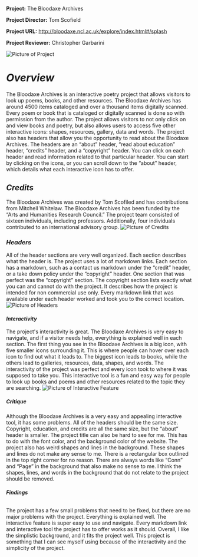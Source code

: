 **Project:**
The Bloodaxe Archives

**Project Director:**
Tom Scofield

**Project URL:**
http://bloodaxe.ncl.ac.uk/explore/index.html#/splash

**Project Reviewer:**
Christopher Garbarini


![Picture of Project](https://chrisgarbarini.github.io/Chris-Garbarini/images/Project.jpg)
# **_Overview_** 

The Bloodaxe Archives is an interactive poetry project that allows visitors to look up poems, books, and other resources. The Bloodaxe Archives has around 4500 items cataloged and over a thousand items digitally scanned. Every poem or book that is cataloged or digitally scanned is done so with permission from the author. The project allows visitors to not only click on and view books and poetry, but also allows users to access five other interactive icons: shapes, resources, gallery, data and words. The project also has headers that allow you the opportunity to read about the Bloodaxe Archives. The headers are an “about” header, “read about education” header, “credits” header, and a “copyright” header. You can click on each header and read information related to that particular header. You can start by clicking on the icons, or you can scroll down to the “about” header, which details what each interactive icon has to offer.

## **_Credits_**  

The Bloodaxe Archives was created by Tom Scofiled and has contributions from Mitchell Whitelaw. The Bloodaxe Archives has been funded by the “Arts and Humanities Research Council.” The project team consisted of sixteen individuals, including professors. Additionally, four individuals contributed to an international advisory group. 
![Picture of Credits](https://chrisgarbarini.github.io/Chris-Garbarini/images/credits.jpg)

### **_Headers_** 

All of the header sections are very well organized. Each section describes what the header is. The project uses a lot of markdown links. Each section has a markdown, such as a contact us markdown under the “credit” header, or a take down policy under the “copyright” header.  One section that was perfect was the “copyright” section. The copyright section lists exactly what you can and cannot do with the project. It describes how the project is intended for non commercial use only. Every markdown link that was available under each header worked and took you to the correct location.
![Picture of Headers](https://chrisgarbarini.github.io/Chris-Garbarini/images/Header.jpg)

#### **_Interactivity_**

The project's interactivity is great. The Bloodaxe Archives is very easy to navigate, and if a visitor needs help, everything is explained well in each section. The first thing you see in the Bloodaxe Archives is a big icon, with five smaller icons surrounding it. This is where people can hover over each icon to find out what it leads to. The biggest icon leads to books, while the others lead to galleries, resources, data, shapes, and words. The interactivity of the project was perfect and every icon took to where it was supposed to take you. This interactive tool is a fun and easy way for people to look up books and poems and other resources related to the topic they are searching.
![Picture of Interactive Feature](https://chrisgarbarini.github.io/Chris-Garbarini/images/InteractiveFeature.jpg)

##### **_Critique_**

Although the Bloodaxe Archives is a very easy and appealing interactive tool, it has some problems. All of the headers should be the same size. Copyright, education, and credits are all the same size, but the “about” header is smaller. The project title can also be hard to see for me. This has to do with the font color, and the background color of the website. The project also has weird shapes and lines in the background. These shapes and lines do not make any sense to me. There is a rectangular box outlined in the top right corner for no reason. There are always words like “Conn” and “Page” in the background that also make no sense to me. I think the shapes, lines, and words in the background that do not relate to the project should be removed.

###### **_Findings_** 

The project has a few small problems that need to be fixed, but there are no major problems with the project. Everything is explained well. The interactive feature is super easy to use and navigate. Every markdown link and interactive tool the project has to offer works as it should. Overall, I like the simplistic background, and it fits the project well. This project is something that I can see myself using because of the interactivity and the simplicity of the project.   
 




